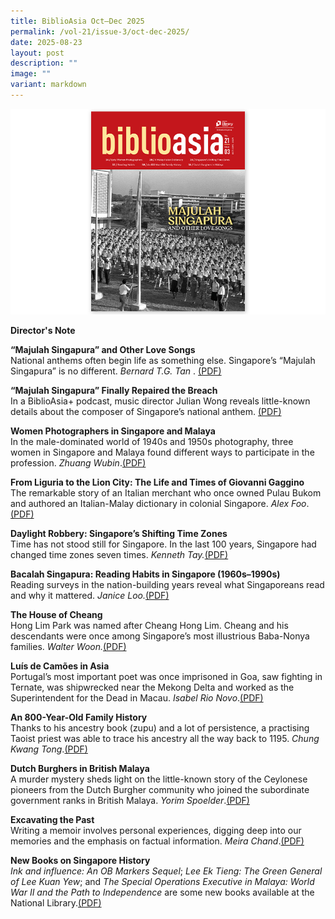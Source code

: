 ```yaml
---
title: BiblioAsia Oct–Dec 2025
permalink: /vol-21/issue-3/oct-dec-2025/
date: 2025-08-23
layout: post
description: ""
image: ""
variant: markdown
---
```

<img src="/images/Vol%2021%20Issue%203/ContentPage_Cover_213.png">

<a style="text-decoration: none; font-weight: bold;" href="/vol-21/issue-3/oct-dec-2025/director-s-note/">Director's Note</a><br>


<a style="text-decoration: none; font-weight: bold;" href="/vol-21/issue-3/oct-dec-2025/zubir-said-majulah-singapura/">“Majulah Singapura” and Other Love Songs </a><br>
National anthems often begin life as something else. Singapore’s
“Majulah Singapura” is no different. *Bernard T.G. Tan* . [(PDF)](/files/pdf/Vol%2021/FA_Biblioasia_Oct_Dec_2025___Majulah_Singapura.pdf)


<a style="text-decoration: none; font-weight: bold;" href="/vol-21/issue-3/oct-dec-2025/zubir-said-julian-wong-podcast-transcript/">“Majulah Singapura” Finally Repaired the Breach </a><br>
In a BiblioAsia+ podcast, music director Julian Wong reveals little-known details about the composer of Singapore’s national anthem. [(PDF)](/files/pdf/Vol%2021/FA_Biblioasia_Oct_Dec_2025___Interview.pdf)




<a style="text-decoration: none; font-weight: bold;" href="/vol-21/issue-3/oct-dec-2025/women-photographers-singapore-malaya/">Women Photographers in Singapore and Malaya </a><br>
In the male-dominated world of 1940s and 1950s photography,
three women in Singapore and Malaya found different ways to
participate in the profession. *Zhuang Wubin*.[(PDF)](/files/pdf/Vol%2021/FA_Biblioasia_Oct_Dec_2025___Women_Photographers.pdf)




<a style="text-decoration: none; font-weight: bold;" href="/vol-21/issue-3/oct-dec-2025/giovanni-gaggino-malay-italian-dictionary/">From Liguria to the Lion City: The Life and Times of Giovanni Gaggino </a><br>
The remarkable story of an Italian merchant who once owned
Pulau Bukom and authored an Italian-Malay dictionary in
colonial Singapore. *Alex Foo*.[(PDF)](/files/pdf/Vol%2021/FA_Biblioasia_Oct_Dec_2025___Giovanni.pdf)




<a style="text-decoration: none; font-weight: bold;" href="/vol-21/issue-3/oct-dec-2025/singapore-time-zones/">Daylight Robbery: Singapore’s Shifting Time Zones </a><br>
Time has not stood still for Singapore. In the last 100 years, Singapore had changed time zones seven times. *Kenneth Tay.*[(PDF)](/files/pdf/Vol%2021/FA_Biblioasia_Oct_Dec_2025___Singapore_Time_Zone.pdf)




<a style="text-decoration: none; font-weight: bold;" href="/vol-21/issue-3/oct-dec-2025/reading-habits-singaporeans-1960s-1990s/">Bacalah Singapura: Reading Habits in Singapore (1960s–1990s) </a><br>
Reading surveys in the nation-building years reveal what Singaporeans read and why it mattered. *Janice Loo.*[(PDF)](/files/pdf/Vol%2021/FA_Biblioasia_Oct_Dec_2025___Reading_Habit.pdf)




<a style="text-decoration: none; font-weight: bold;" href="/vol-21/issue-3/oct-dec-2025/cheang-hong-lim-family-history/">The House of Cheang </a><br>
Hong Lim Park was named after Cheang Hong Lim. Cheang and his descendants were once among Singapore’s most illustrious Baba-Nonya families. *Walter Woon.*[(PDF)](/files/pdf/Vol%2021/FA_Biblioasia_Oct_Dec_2025___House_of_Cheang.pdf)




<a style="text-decoration: none; font-weight: bold;" href="/vol-21/issue-3/oct-dec-2025/luis-de-camoes-in-asia/">Luís de Camões in Asia </a><br>
Portugal’s most important poet was once imprisoned in Goa, saw fighting in Ternate, was shipwrecked near the Mekong Delta and worked as the Superintendent for the Dead in Macau. *Isabel Rio Novo*.[(PDF)](/files/pdf/Vol%2021/FA_Biblioasia_Oct_Dec_2025___Louis_de_Camoes.pdf)




<a style="text-decoration: none; font-weight: bold;" href="/vol-21/issue-3/oct-dec-2025/an-800-year-old-family-history/">An 800-Year-Old Family History </a><br>
Thanks to his ancestry book (zupu) and a lot of persistence, a practising Taoist priest was able to trace his ancestry all the way back to 1195. *Chung Kwang Tong*.[(PDF)](/files/pdf/Vol%2021/FA_Biblioasia_Oct_Dec_2025___Chung_Kwang_Tong.pdf)




<a style="text-decoration: none; font-weight: bold;" href="/vol-21/issue-3/oct-dec-2025/dutch-burghers-ceylonese-malaya/">Dutch Burghers in British Malaya </a><br>
A murder mystery sheds light on the little-known story of the Ceylonese pioneers from the Dutch Burgher community who joined the subordinate government ranks in British Malaya.
*Yorim Spoelder*.[(PDF)](/files/pdf/Vol%2021/FA_Biblioasia_Oct_Dec_2025___Dutch_Burgher.pdf)




<a style="text-decoration: none; font-weight: bold;" href="/vol-21/issue-3/oct-dec-2025/writing-memoirs-meira-chand/">Excavating the Past </a><br>
Writing a memoir involves personal experiences, digging deep into our memories and the emphasis on factual information. *Meira Chand*.[(PDF)](/files/pdf/Vol%2021/FA_Biblioasia_Oct_Dec_2025___Excavating_the_Past.pdf)




<a style="text-decoration: none; font-weight: bold;" href="/vol-21/issue-3/oct-dec-2025/new-books-on-singapore-history/">New Books on Singapore History</a><br>
*Ink and influence: An OB Markers Sequel*; *Lee Ek Tieng: The Green General of Lee Kuan Yew*; and *The Special Operations Executive in Malaya: World War II and the Path to Independence* are some new books available at the National Library.[(PDF)](/files/pdf/Vol%2021/FA_Biblioasia_Oct_Dec_2025___NewBook.pdf)